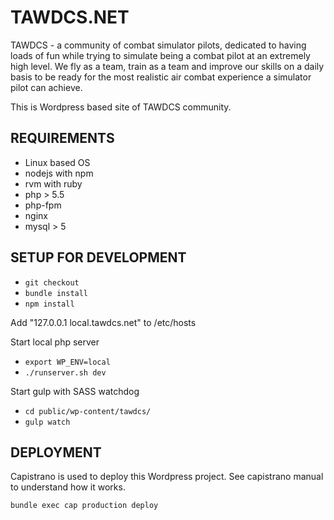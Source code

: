 
TAWDCS.NET
=============

TAWDCS - a community of combat simulator pilots, dedicated to having loads of fun while trying to simulate being a combat pilot at an extremely high level. We fly as a team, train as a team and improve our skills on a daily basis to be ready for the most realistic air combat experience a simulator pilot can achieve.

This is Wordpress based site of TAWDCS community.


REQUIREMENTS
---------------
* Linux based OS
* nodejs with npm
* rvm with ruby
* php > 5.5
* php-fpm
* nginx
* mysql > 5

SETUP FOR DEVELOPMENT
--------------------------
* `git checkout` 
* `bundle install`
* `npm install`

Add "127.0.0.1 local.tawdcs.net" to /etc/hosts

Start local php server
* `export WP_ENV=local`
* `./runserver.sh dev`

Start gulp with SASS watchdog
* `cd public/wp-content/tawdcs/`
* `gulp watch`


DEPLOYMENT
------------

Capistrano is used to deploy this Wordpress project. 
See capistrano manual to understand how it works.

```bundle exec cap production deploy```







